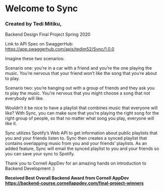 # Welcome to Sync

### Created by Tedi Mitiku,
Backend Design Final Project Spring 2020

Link to API Spec on SwaggerHub: https://app.swaggerhub.com/apis/tedim52/Sync/1.0.0

Imagine these two scenarios:

Scenario one: you’re in a car with a friend and you’re the one playing the music. You’re nervous that your friend won’t like the song that you’re about to play.

Scenario two: you’re hanging out with a group of friends and they ask you to play the music. You’re nervous that you might choose a song that not everybody will like.

Wouldn’t it be nice to have a playlist that combines music that everyone will like? With Sync, you can make sure that you’re playing the right song for the right group of people, so that no matter what song you play, everyone will like it.

Sync utilizes Spotify’s Web API to get information about public playlists that you and your friends listen to. Sync then creates a synced playlist that contains overlapping music from you and your friends’ playlists. As an added feature, Sync will email the synced playlist to you and your friends so you can save your sync to Spotify.

Thank you to Cornell AppDev for an amazing hands on introduction to Backend Development :)

**Received Best Overall Backend Award from Cornell AppDev 
https://backend-course.cornellappdev.com/final-project-winners**
